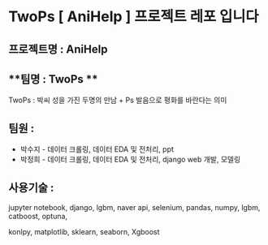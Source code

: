 

# TwoPs [ AniHelp ] 프로젝트 레포 입니다 

## 프로젝트명 : **AniHelp**

## **팀명 : TwoPs **
TwoPs : 박씨 성을 가진 두명의 만남 + Ps 발음으로 평화를 바란다는 의미

## 팀원 : 

- 박수지 - 데이터 크롤링, 데이터 EDA 및 전처리, ppt
- 박정희 - 데이터 크롤링, 데이터 EDA 및 전처리, django web 개발, 모델링

## 사용기술 : 
jupyter notebook, django, lgbm, naver api, selenium, pandas, numpy, lgbm, catboost, optuna, 

konlpy, matplotlib, sklearn, seaborn, Xgboost

